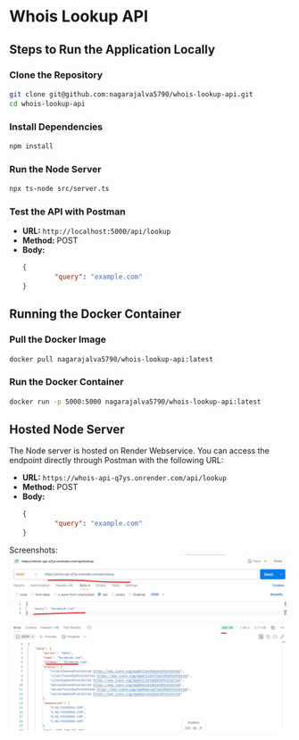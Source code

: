 # Whois Lookup API

## Steps to Run the Application Locally

### Clone the Repository
```sh
git clone git@github.com:nagarajalva5790/whois-lookup-api.git
cd whois-lookup-api
```

### Install Dependencies
```sh
npm install
```

### Run the Node Server
```sh
npx ts-node src/server.ts
```

### Test the API with Postman
- **URL:** `http://localhost:5000/api/lookup`
- **Method:** POST
- **Body:**
    ```json
    {
            "query": "example.com"
    }
    ```

## Running the Docker Container

### Pull the Docker Image
```sh
docker pull nagarajalva5790/whois-lookup-api:latest
```

### Run the Docker Container
```sh
docker run -p 5000:5000 nagarajalva5790/whois-lookup-api:latest
```

## Hosted Node Server

The Node server is hosted on Render Webservice. You can access the endpoint directly through Postman with the following URL:

- **URL:** `https://whois-api-q7ys.onrender.com/api/lookup`
- **Method:** POST
- **Body:**
    ```json
    {
            "query": "example.com"
    }
    ```

Screenshots:
![alt text](image.png)